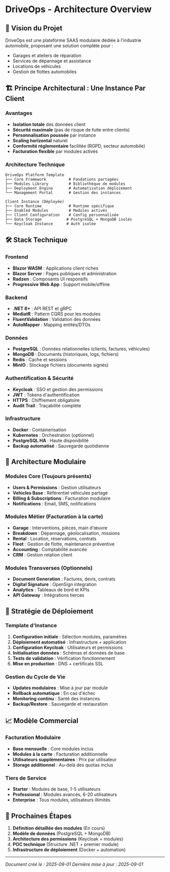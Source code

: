 # DriveOps - Architecture Overview

## 🎯 Vision du Projet

DriveOps est une plateforme SAAS modulaire dédiée à l'industrie automobile, proposant une solution complète pour :
- Garages et ateliers de réparation
- Services de dépannage et assistance
- Locations de véhicules
- Gestion de flottes automobiles

## 🏗️ Principe Architectural : Une Instance Par Client

### Avantages
- **Isolation totale** des données client
- **Sécurité maximale** (pas de risque de fuite entre clients)
- **Personnalisation poussée** par instance
- **Scaling horizontal** naturel
- **Conformité réglementaire** facilitée (RGPD, secteur automobile)
- **Facturation flexible** par modules activés

### Architecture Technique

```
DriveOps Platform Template
├── Core Framework          # Fondations partagées
├── Modules Library         # Bibliothèque de modules
├── Deployment Engine       # Automatisation déploiement
└── Management Portal       # Gestion des instances

Client Instance (Déployée)
├── Core Runtime            # Runtime spécifique
├── Enabled Modules         # Modules activés
├── Client Configuration    # Config personnalisée
├── Data Storage           # PostgreSQL + MongoDB isolés
└── Keycloak Instance      # Auth isolée
```

## 🛠️ Stack Technique

### Frontend
- **Blazor WASM** : Applications client riches
- **Blazor Server** : Pages publiques et administration
- **Radzen** : Composants UI responsifs
- **Progressive Web App** : Support mobile/offline

### Backend
- **.NET 8+** : API REST et gRPC
- **MediatR** : Pattern CQRS pour les modules
- **FluentValidation** : Validation des données
- **AutoMapper** : Mapping entités/DTOs

### Données
- **PostgreSQL** : Données relationnelles (clients, factures, véhicules)
- **MongoDB** : Documents (historiques, logs, fichiers)
- **Redis** : Cache et sessions
- **MinIO** : Stockage fichiers (documents signés)

### Authentification & Sécurité
- **Keycloak** : SSO et gestion des permissions
- **JWT** : Tokens d'authentification
- **HTTPS** : Chiffrement obligatoire
- **Audit Trail** : Traçabilité complète

### Infrastructure
- **Docker** : Containerisation
- **Kubernetes** : Orchestration (optionnel)
- **PostgreSQL HA** : Haute disponibilité
- **Backup automatisé** : Sauvegarde quotidienne

## 🔧 Architecture Modulaire

### Modules Core (Toujours présents)
- **Users & Permissions** : Gestion utilisateurs
- **Vehicles Base** : Référentiel véhicules partagé
- **Billing & Subscriptions** : Facturation modulaire
- **Notifications** : Email, SMS, notifications

### Modules Métier (Facturation à la carte)
- **Garage** : Interventions, pièces, main d'œuvre
- **Breakdown** : Dépannage, géolocalisation, missions
- **Rental** : Location, réservations, contrats
- **Fleet** : Gestion de flotte, maintenance préventive
- **Accounting** : Comptabilité avancée
- **CRM** : Gestion relation client

### Modules Transverses (Optionnels)
- **Document Generation** : Factures, devis, contrats
- **Digital Signature** : OpenSign integration
- **Analytics** : Tableaux de bord et KPIs
- **API Gateway** : Intégrations tierces

## 🚀 Stratégie de Déploiement

### Template d'Instance
1. **Configuration initiale** : Sélection modules, paramètres
2. **Déploiement automatisé** : Infrastructure + application
3. **Configuration Keycloak** : Utilisateurs et permissions
4. **Initialisation données** : Schémas et données de base
5. **Tests de validation** : Vérification fonctionnement
6. **Mise en production** : DNS + certificats SSL

### Gestion du Cycle de Vie
- **Updates modulaires** : Mise à jour par module
- **Rollback automatique** : En cas d'échec
- **Monitoring continu** : Santé des instances
- **Backup/Restore** : Sauvegarde et restauration

## 📈 Modèle Commercial

### Facturation Modulaire
- **Base mensuelle** : Core modules inclus
- **Modules à la carte** : Facturation additionnelle
- **Utilisateurs supplémentaires** : Prix par utilisateur
- **Storage additionnel** : Au-delà des quotas inclus

### Tiers de Service
- **Starter** : Modules de base, 1-5 utilisateurs
- **Professional** : Modules avancés, 6-20 utilisateurs  
- **Enterprise** : Tous modules, utilisateurs illimités

## 🎯 Prochaines Étapes

1. **Définition détaillée des modules** (En cours)
2. **Modèle de données** (PostgreSQL + MongoDB)
3. **Architecture des permissions** (Keycloak + modules)
4. **POC technique** (Structure .NET + premier module)
5. **Infrastructure de déploiement** (Docker + automation)

---
*Document créé le : 2025-09-01*
*Dernière mise à jour : 2025-09-01*
